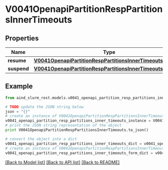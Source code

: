 # V0041OpenapiPartitionRespPartitionsInnerTimeouts


## Properties

Name | Type | Description | Notes
------------ | ------------- | ------------- | -------------
**resume** | [**V0041OpenapiPartitionRespPartitionsInnerTimeoutsResume**](V0041OpenapiPartitionRespPartitionsInnerTimeoutsResume.md) |  | [optional] 
**suspend** | [**V0041OpenapiPartitionRespPartitionsInnerTimeoutsSuspend**](V0041OpenapiPartitionRespPartitionsInnerTimeoutsSuspend.md) |  | [optional] 

## Example

```python
from aind_slurm_rest.models.v0041_openapi_partition_resp_partitions_inner_timeouts import V0041OpenapiPartitionRespPartitionsInnerTimeouts

# TODO update the JSON string below
json = "{}"
# create an instance of V0041OpenapiPartitionRespPartitionsInnerTimeouts from a JSON string
v0041_openapi_partition_resp_partitions_inner_timeouts_instance = V0041OpenapiPartitionRespPartitionsInnerTimeouts.from_json(json)
# print the JSON string representation of the object
print V0041OpenapiPartitionRespPartitionsInnerTimeouts.to_json()

# convert the object into a dict
v0041_openapi_partition_resp_partitions_inner_timeouts_dict = v0041_openapi_partition_resp_partitions_inner_timeouts_instance.to_dict()
# create an instance of V0041OpenapiPartitionRespPartitionsInnerTimeouts from a dict
v0041_openapi_partition_resp_partitions_inner_timeouts_form_dict = v0041_openapi_partition_resp_partitions_inner_timeouts.from_dict(v0041_openapi_partition_resp_partitions_inner_timeouts_dict)
```
[[Back to Model list]](../README.md#documentation-for-models) [[Back to API list]](../README.md#documentation-for-api-endpoints) [[Back to README]](../README.md)


